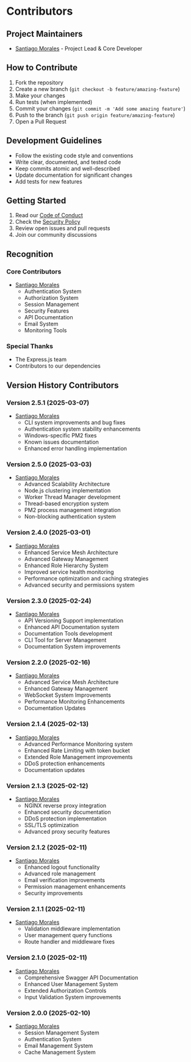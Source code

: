 # Contributors

## Project Maintainers

- [Santiago Morales](https://github.com/santiadjmc) - Project Lead & Core Developer

## How to Contribute

1. Fork the repository
2. Create a new branch (`git checkout -b feature/amazing-feature`)
3. Make your changes
4. Run tests (when implemented)
5. Commit your changes (`git commit -m 'Add some amazing feature'`)
6. Push to the branch (`git push origin feature/amazing-feature`)
7. Open a Pull Request

## Development Guidelines

- Follow the existing code style and conventions
- Write clear, documented, and tested code
- Keep commits atomic and well-described
- Update documentation for significant changes
- Add tests for new features

## Getting Started

1. Read our [Code of Conduct](./CONTRIBUTORS_CODE_OF_CONDUCT.md)
2. Check the [Security Policy](./SECURITY.md)
3. Review open issues and pull requests
4. Join our community discussions

## Recognition

### Core Contributors

- [Santiago Morales](https://github.com/santiadjmc)
  - Authentication System
  - Authorization System
  - Session Management
  - Security Features
  - API Documentation
  - Email System
  - Monitoring Tools

### Special Thanks

- The Express.js team
- Contributors to our dependencies

## Version History Contributors

### Version 2.5.1 (2025-03-07)
- [Santiago Morales](https://github.com/santiadjmc)
  - CLI system improvements and bug fixes
  - Authentication system stability enhancements
  - Windows-specific PM2 fixes
  - Known issues documentation
  - Enhanced error handling implementation

### Version 2.5.0 (2025-03-03)
- [Santiago Morales](https://github.com/santiadjmc)
  - Advanced Scalability Architecture
  - Node.js clustering implementation
  - Worker Thread Manager development 
  - Thread-based encryption system
  - PM2 process management integration
  - Non-blocking authentication system

### Version 2.4.0 (2025-03-01)
- [Santiago Morales](https://github.com/santiadjmc)
  - Enhanced Service Mesh Architecture
  - Advanced Gateway Management
  - Enhanced Role Hierarchy System
  - Improved service health monitoring
  - Performance optimization and caching strategies
  - Advanced security and permissions system

### Version 2.3.0 (2025-02-24)
- [Santiago Morales](https://github.com/santiadjmc)
  - API Versioning Support implementation
  - Enhanced API Documentation system
  - Documentation Tools development
  - CLI Tool for Server Management
  - Documentation System improvements

### Version 2.2.0 (2025-02-16)
- [Santiago Morales](https://github.com/santiadjmc)
  - Advanced Service Mesh Architecture
  - Enhanced Gateway Management
  - WebSocket System Improvements
  - Performance Monitoring Enhancements
  - Documentation Updates

### Version 2.1.4 (2025-02-13)
- [Santiago Morales](https://github.com/santiadjmc)
  - Advanced Performance Monitoring system
  - Enhanced Rate Limiting with token bucket
  - Extended Role Management improvements
  - DDoS protection enhancements
  - Documentation updates

### Version 2.1.3 (2025-02-12)
- [Santiago Morales](https://github.com/santiadjmc)
  - NGINX reverse proxy integration
  - Enhanced security documentation
  - DDoS protection implementation
  - SSL/TLS optimization
  - Advanced proxy security features

### Version 2.1.2 (2025-02-11)
- [Santiago Morales](https://github.com/santiadjmc)
  - Enhanced logout functionality
  - Advanced role management
  - Email verification improvements
  - Permission management enhancements
  - Security improvements

### Version 2.1.1 (2025-02-11)
- [Santiago Morales](https://github.com/santiadjmc)
  - Validation middleware implementation
  - User management query functions
  - Route handler and middleware fixes

### Version 2.1.0 (2025-02-11)
- [Santiago Morales](https://github.com/santiadjmc)
  - Comprehensive Swagger API Documentation
  - Enhanced User Management System
  - Extended Authorization Controls
  - Input Validation System improvements

### Version 2.0.0 (2025-02-10)
- [Santiago Morales](https://github.com/santiadjmc)
  - Session Management System
  - Authentication System
  - Email Management System
  - Cache Management System
